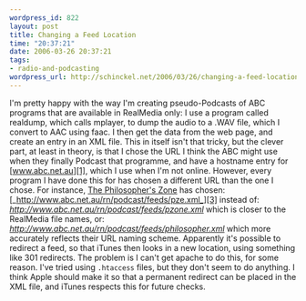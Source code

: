 ```yaml
--- 
wordpress_id: 822
layout: post
title: Changing a Feed Location
time: "20:37:21"
date: 2006-03-26 20:37:21
tags: 
- radio-and-podcasting
wordpress_url: http://schinckel.net/2006/03/26/changing-a-feed-location/
---
```

I'm pretty happy with the way I'm creating pseudo-Podcasts of ABC programs that are available in RealMedia only: I use a program called realdump, which calls mplayer, to dump the audio to a .WAV file, which I convert to AAC using faac. I then get the data from the web page, and create an entry in an XML file. This in itself isn't that tricky, but the clever part, at least in theory, is that I chose the URL I think the ABC might use when they finally Podcast that programme, and have a hostname entry for [www.abc.net.au][1], which I use when I'm not online. However, every program I have done this for has chosen a different URL than the one I chose. For instance, [The Philosopher's Zone][2] has chosen: [_http://www.abc.net.au/rn/podcast/feeds/pze.xml_][3] instead of: _http://www.abc.net.au/rn/podcast/feeds/pzone.xml_ which is closer to the RealMedia file names, or: _http://www.abc.net.au/rn/podcast/feeds/philosopher.xml_ which more accurately reflects their URL naming scheme. Apparently it's possible to redirect a feed, so that iTunes then looks in a new location, using something like 301 redirects. The problem is I can't get apache to do this, for some reason. I've tried using `.htaccess` files, but they don't seem to do anything. I think Apple should make it so that a permanent redirect can be placed in the XML file, and iTunes respects this for future checks. 

   [1]: http://www.abc.net.au
   [2]: http://www.abc.net.au/rn/talks/philosopher/
   [3]: http://www.abc.net.au/rn/podcast/feeds/pze.xml


